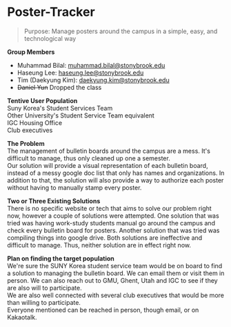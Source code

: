 # Poster-Tracker

> Purpose: Manage posters around the campus in a simple, easy, and technological way
  
**Group Members**

- Muhammad Bilal: muhammad.bilal@stonybrook.edu
- Haseung Lee: haseung.lee@stonybrook.edu
- Tim (Daekyung Kim): daekyung.kim@stonybrook.edu
- ~~Daniel Yun~~ Dropped the class 

**Tentive User Population**  
Suny Korea's Student Services Team  
Other University's Student Service Team equivalent  
IGC Housing Office  
Club executives  

**The Problem**  
The management of bulletin boards around the campus are a mess. It's difficult to manage, thus only cleaned up one a semester.  
Our solution will provide a visual representation of each bulletin board, instead of a messy google doc list that only has names and organizations. In addition to that, the solution will also provide a way to authorize each poster without having to manually stamp every poster. 

**Two or Three Existing Solutions**  
There is no specific website or tech that aims to solve our problem right now, however a couple of solutions were attempted. One solution that was tried was having work-study students manual go around the campus and check every bulletin board for posters. Another solution that was tried was compiling things into google drive. Both solutions are ineffective and difficult to manage. Thus, neither solution are in effect right now. 

**Plan on finding the target population**  
We're sure the SUNY Korea student service team would be on board to find a solution to managing the bulletin board. We can email them or visit them in person. We can also reach out to GMU, Ghent, Utah and IGC to see if they are also will to participate.  
We are also well connected with several club executives that would be more than willing to participate.  
Everyone mentioned can be reached in person, though email, or on Kakaotalk. 